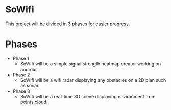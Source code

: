 # SoWifi

This project will be divided in 3 phases for easier progress.

# Phases

* Phase 1
  + SoWifi will be a simple signal strength heatmap creator working on android.
* Phase 2
  + SoWifi will be a wifi radar displaying any obstacles on a 2D plan such as sonar.
* Phase 3
  + SoWifi will be a real-time 3D scene displaying environment from points cloud.
